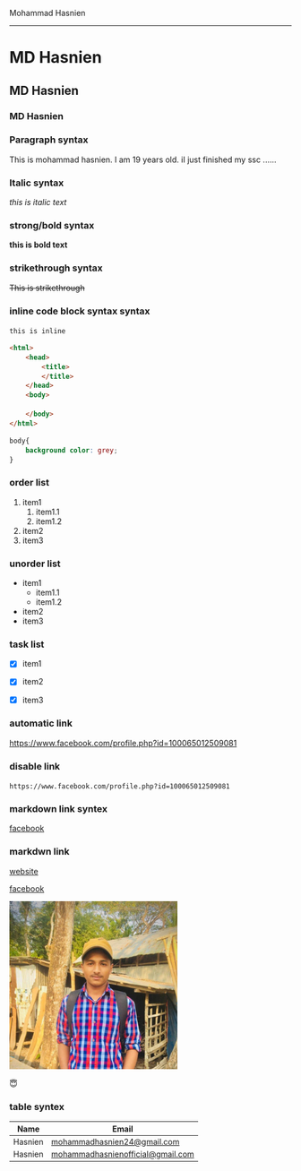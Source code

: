 <!-- markdown tutoriol -->
Mohammad Hasnien  


---

# MD Hasnien
## MD Hasnien
### MD Hasnien

### Paragraph syntax

<p>This is mohammad hasnien. I am 19 years old. iI just finished my ssc ......</p>

### Italic syntax

_this is italic text_

### strong/bold syntax

__this is bold text__

### strikethrough syntax

~~This is strikethrough~~

### inline code block syntax syntax

`this is inline`

```html
<html>
    <head>
        <title>
        </title>
    </head>
    <body>

    </body>
</html>
```

```css
body{
    background color: grey;
}
```
### order list
1. item1
    1. item1.1
    2. item1.2
2. item2
3. item3
### unorder list
- item1
    - item1.1
    - item1.2
- item2
- item3
### task list

-[x] item1

-[x] item2

-[x] item3

### automatic link

https://www.facebook.com/profile.php?id=100065012509081

### disable link

`https://www.facebook.com/profile.php?id=100065012509081`
### markdown link syntex
[facebook](https://www.facebook.com/profile.php?id=100065012509081)

### markdwn link

[website][websitelink]

[facebook][facebooklink]



[websitelink]: https://www.facebook.com/profile.php?id=100065012509081 

[facebooklink]:https://www.facebook.com/profile.php?id=100065012509081 

<!-- ![profile](./images/me.jpg ) -->
<img src="images/me.jpg" style="height:300px; width:300px;">

😇

### table syntex

| Name | Email |
| ----- | ------ |
| Hasnien | mohammadhasnien24@gmail.com |
| Hasnien | mohammadhasnienofficial@gmail.com |
